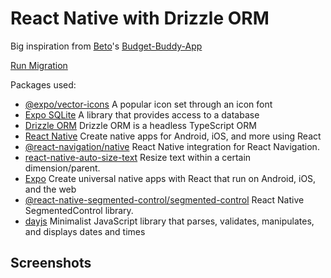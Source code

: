 # React Native with Drizzle ORM

Big inspiration from [Beto](https://github.com/betomoedano)'s [Budget-Buddy-App](https://github.com/betomoedano/Budget-Buddy-App)

[Run Migration](https://orm.drizzle.team/kit-docs/commands)

Packages used:
- [@expo/vector-icons](https://docs.expo.dev/guides/icons/) A popular icon set through an icon font
- [Expo SQLite](https://docs.expo.dev/versions/latest/sdk/sqlite-next/) A library that provides access to a database
- [Drizzle ORM](https://orm.drizzle.team/docs/get-started-sqlite#expo-sqlite/) Drizzle ORM is a headless TypeScript ORM
- [React Native](https://reactnative.dev/) Create native apps for Android, iOS, and more using React
- [@react-navigation/native](https://reactnavigation.org/) React Native integration for React Navigation.
- [react-native-auto-size-text](https://github.com/juniorklawa/react-native-auto-size-text/) Resize text within a certain dimension/parent.
- [Expo](https://orm.drizzle.team/docs/get-started-sqlite#expo-sqlite/) Create universal native apps with React that run on Android, iOS, and the web
- [@react-native-segmented-control/segmented-control](https://github.com/react-native-segmented-control/segmented-control/) React Native SegmentedControl library.
- [dayjs](https://orm.drizzle.team/docs/get-started-sqlite#expo-sqlite/) Minimalist JavaScript library that parses, validates, manipulates, and displays dates and times


## Screenshots
